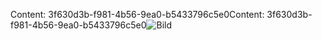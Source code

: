 <span data-ttu-id="5d4e2-101">Content: 3f630d3b-f981-4b56-9ea0-b5433796c5e0</span><span class="sxs-lookup"><span data-stu-id="5d4e2-101">Content: 3f630d3b-f981-4b56-9ea0-b5433796c5e0</span></span>![Bild](3b162517-5db5-4b0a-80a1-5b928edb965f.png)
